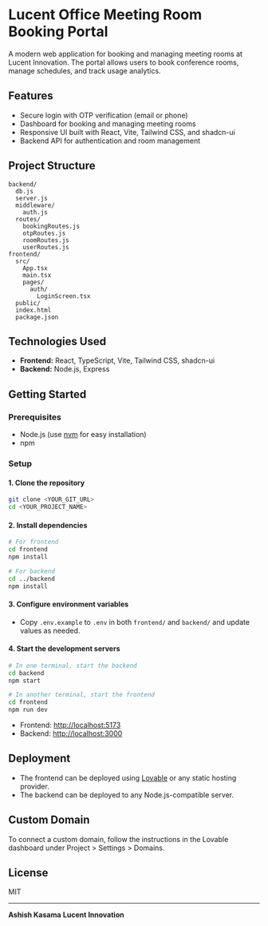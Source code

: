 # Lucent Office Meeting Room Booking Portal

A modern web application for booking and managing meeting rooms at Lucent Innovation. The portal allows users to book conference rooms, manage schedules, and track usage analytics.

## Features

- Secure login with OTP verification (email or phone)
- Dashboard for booking and managing meeting rooms
- Responsive UI built with React, Vite, Tailwind CSS, and shadcn-ui
- Backend API for authentication and room management

## Project Structure

```
backend/
  db.js
  server.js
  middleware/
    auth.js
  routes/
    bookingRoutes.js
    otpRoutes.js
    roomRoutes.js
    userRoutes.js
frontend/
  src/
    App.tsx
    main.tsx
    pages/
      auth/
        LoginScreen.tsx
  public/
  index.html
  package.json
```

## Technologies Used

- **Frontend:** React, TypeScript, Vite, Tailwind CSS, shadcn-ui
- **Backend:** Node.js, Express

## Getting Started

### Prerequisites

- Node.js (use [nvm](https://github.com/nvm-sh/nvm#installing-and-updating) for easy installation)
- npm

### Setup

#### 1. Clone the repository

```sh
git clone <YOUR_GIT_URL>
cd <YOUR_PROJECT_NAME>
```

#### 2. Install dependencies

```sh
# For frontend
cd frontend
npm install

# For backend
cd ../backend
npm install
```

#### 3. Configure environment variables

- Copy `.env.example` to `.env` in both `frontend/` and `backend/` and update values as needed.

#### 4. Start the development servers

```sh
# In one terminal, start the backend
cd backend
npm start

# In another terminal, start the frontend
cd frontend
npm run dev
```

- Frontend: [http://localhost:5173](http://localhost:5173)
- Backend: [http://localhost:3000](http://localhost:3000)

## Deployment

- The frontend can be deployed using [Lovable](https://lovable.dev/projects/9c303eec-623f-4b93-9026-6bf304c822a8) or any static hosting provider.
- The backend can be deployed to any Node.js-compatible server.

## Custom Domain

To connect a custom domain, follow the instructions in the Lovable dashboard under Project > Settings > Domains.

## License

MIT

---

**Ashish Kasama**
**Lucent Innovation**

